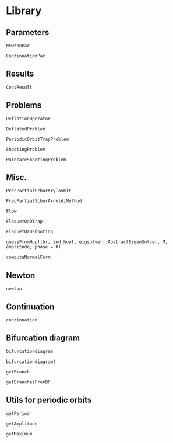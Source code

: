 # Library

## Parameters

```@docs
NewtonPar
```

```@docs
ContinuationPar
```

## Results

```@docs
ContResult
```

## Problems

```@docs
DeflationOperator
```

```@docs
DeflatedProblem
```

```@docs
PeriodicOrbitTrapProblem
```

```@docs
ShootingProblem
```

```@docs
PoincareShootingProblem
```

## Misc.

```@docs
PrecPartialSchurKrylovKit
```

```@docs
PrecPartialSchurArnoldiMethod
```

```@docs
Flow
```

```@docs
FloquetQaDTrap
```

```@docs
FloquetQaDShooting
```

```@docs
guessFromHopf(br, ind_hopf, eigsolver::AbstractEigenSolver, M, amplitude; phase = 0)
```

```@docs
computeNormalForm
```

## Newton

```@docs
newton
```

## Continuation

```@docs
continuation
```

## Bifurcation diagram

```@docs
bifurcationdiagram
```

```@docs
bifurcationdiagram!
```

```@docs
getBranch
```

```@docs
getBranchesFromBP
```

## Utils for periodic orbits

```@docs
getPeriod
```

```@docs
getAmplitude
```

```@docs
getMaximum
```